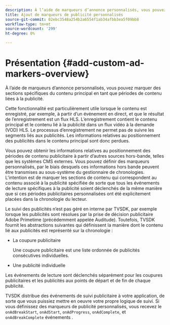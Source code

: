 ```yaml
---
description: À l’aide de marqueurs d’annonce personnalisés, vous pouvez marquer des sections spécifiques du contenu principal en tant que périodes de contenu liées à la publicité.
title: Ajout de marqueurs de publicité personnalisés
source-git-commit: 02ebc3548a254b2a6554f1ab34afbb3ea5f09bb8
workflow-type: tm+mt
source-wordcount: '299'
ht-degree: 0%

---
```


# Présentation {#add-custom-ad-markers-overview}

À l’aide de marqueurs d’annonce personnalisés, vous pouvez marquer des sections spécifiques du contenu principal en tant que périodes de contenu liées à la publicité.

Cette fonctionnalité est particulièrement utile lorsque le contenu est enregistré, par exemple, à partir d’un événement en direct, et que le résultat de l’enregistrement est un flux HLS. L’enregistrement contient le contenu principal et le contenu lié à la publicité dans un flux vidéo à la demande (VOD) HLS. Le processus d’enregistrement ne permet pas de suivre les segments liés aux publicités. Les informations relatives au positionnement des publicités dans le contenu principal sont donc perdues.

Vous pouvez obtenir les informations relatives au positionnement des périodes de contenu publicitaire à partir d’autres sources hors-bande, telles que les systèmes CMS externes. Vous pouvez définir des marqueurs personnalisés, par le biais desquels ces informations hors bande peuvent être transmises au sous-système du gestionnaire de chronologies. L’intention est de marquer les sections de contenu qui correspondent au contenu associé à la publicité spécifiée de sorte que tous les événements de lecture spécifiques à la publicité soient déclenchés de la même manière que si ces périodes publicitaires personnalisées ont été explicitement placées dans la chronologie du lecteur.

Le suivi des publicités n’est pas géré en interne par TVSDK, par exemple lorsque les publicités sont résolues par la prise de décision publicitaire Adobe Primetime (précédemment appelée Auditude). Toutefois, TVSDK fournit les abstractions suivantes qui définissent la manière dont le contenu lié aux publicités est représenté sur la chronologie :

* La coupure publicitaire

  Une coupure publicitaire est une liste ordonnée de publicités consécutives individuelles.
* Une publicité individuelle

Les événements de lecture sont déclenchés séparément pour les coupures publicitaires et les publicités aux points de départ et de fin de chaque publicité.

TVSDK distribue des événements de suivi publicitaire à votre application, de sorte que vous puissiez mettre en oeuvre votre propre logique de suivi. Si vous définissez des marqueurs de publicité personnalisés, vous recevez le `onAdBreakStart`, `onAdStart`, `onAdProgress`, `onAdComplete`, et `onAdBreakComplete` événements .
